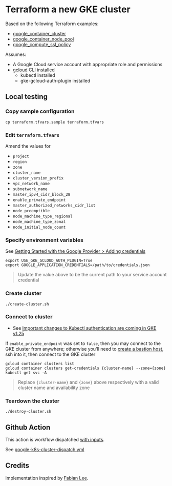 # Terraform a new GKE cluster

Based on the following Terraform examples:

* [google_container_cluster](https://registry.terraform.io/providers/hashicorp/google/latest/docs/resources/container_cluster)
* [google_container_node_pool](https://registry.terraform.io/providers/hashicorp/google/latest/docs/resources/container_node_pool)
* [google_compute_ssl_policy](https://registry.terraform.io/providers/hashicorp/google/latest/docs/resources/compute_ssl_policy)


Assumes:

* A Google Cloud service account with appropriate role and permissions
* [gcloud](https://cloud.google.com/sdk/docs/install) CLI installed
  * kubectl installed
  * gke-gcloud-auth-plugin installed


## Local testing

### Copy sample configuration

```
cp terraform.tfvars.sample terraform.tfvars
```

### Edit `terraform.tfvars`

Amend the values for

* `project`
* `region`
* `zone`
* `cluster_name`
* `cluster_version_prefix`
* `vpc_network_name`
* `subnetwork_name`
* `master_ipv4_cidr_block_28`
* `enable_private_endpoint`
* `master_authorized_networks_cidr_list`
* `node_preemptible`
* `node_machine_type_regional`
* `node_machine_type_zonal`
* `node_initial_node_count`


### Specify environment variables

See [Getting Started with the Google Provider > Adding credentials](https://registry.terraform.io/providers/hashicorp/google/latest/docs/guides/getting_started#adding-credentials)

```
export USE_GKE_GCLOUD_AUTH_PLUGIN=True
export GOOGLE_APPLICATION_CREDENTIALS=/path/to/credentials.json
```
> Update the value above to be the current path to your service account credential

### Create cluster

```
./create-cluster.sh
```

### Connect to cluster

* See [Important changes to Kubectl authentication are coming in GKE v1.25](https://cloud.google.com/blog/products/containers-kubernetes/kubectl-auth-changes-in-gke)

If `enable_private_endpoint` was set to `false`, then you may connect to the GKE cluster from anywhere; otherwise you'll need to [create a bastion host](../../bastion/README.md), ssh into it, then connect to the GKE cluster

```
gcloud container clusters list
gcloud container clusters get-credentials {cluster-name} --zone={zone}
kubectl get svc -A
```
> Replace `{cluster-name}` and `{zone}` above respectively with a valid cluster name and availability zone

### Teardown the cluster

```
./destroy-cluster.sh
```


## Github Action

This action is workflow dispatched [with inputs](https://docs.github.com/en/actions/using-workflows/workflow-syntax-for-github-actions#onworkflow_dispatchinputs).

See [google-k8s-cluster-dispatch.yml](https://github.com/clicktruck/google-actions/actions/workflows/google-k8s-cluster-dispatch.yml)


## Credits

Implementation inspired by [Fabian Lee](https://github.com/fabianlee/gcp-gke-clusters-ingress).
